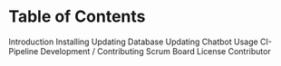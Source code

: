 # Table of Contents

Introduction
Installing
Updating Database
Updating Chatbot
Usage
CI-Pipeline
Development / Contributing
Scrum Board
License
Contributor
